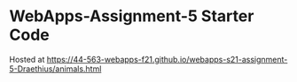 # WebApps-Assignment-5 Starter Code

Hosted at https://44-563-webapps-f21.github.io/webapps-s21-assignment-5-Draethius/animals.html
